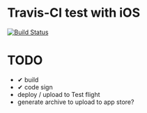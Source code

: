 Travis-CI test with iOS
===

[![Build Status](https://travis-ci.org/felipesabino/colorconverter.png?branch=master)](https://travis-ci.org/felipesabino/colorconverter)


# TODO

- ✔ build 
- ✔ code sign
- deploy / upload to Test flight
- generate archive to upload to app store?
